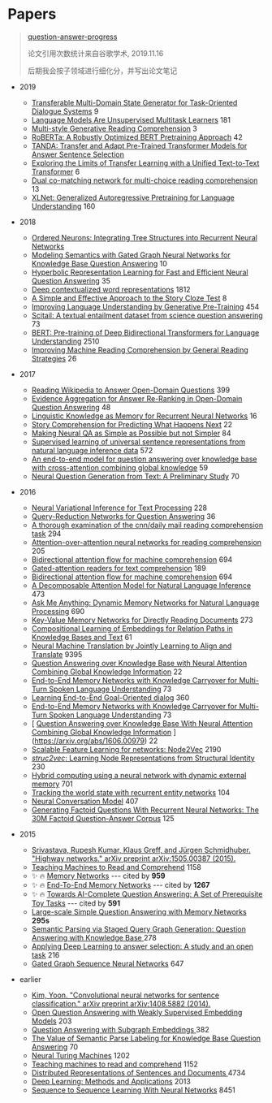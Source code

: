 # Papers

> [question-answer-progress](http://nlpprogress.com/english/question_answering.html#)
>
> 论文引用次数统计来自谷歌学术,  2019.11.16
>
> 后期我会按子领域进行细化分，并写出论文笔记


- 2019
  - [Transferable Multi-Domain State Generator for Task-Oriented Dialogue Systems](https://arxiv.org/abs/1905.08743) 9
  - [Language Models Are Unsupervised Multitask Learners](https://www.techbooky.com/wp-content/uploads/2019/02/Better-Language-Models-and-Their-Implications.pdf) 181 
  - [Multi-style Generative Reading Comprehension](https://arxiv.org/abs/1901.02262) 3
  - [RoBERTa: A Robustly Optimized BERT Pretraining Approach](https://arxiv.org/abs/1907.11692) 42
  - [TANDA: Transfer and Adapt Pre-Trained Transformer Models for Answer Sentence Selection](https://arxiv.org/abs/1911.04118)
  - [Exploring the Limits of Transfer Learning with a Unified Text-to-Text Transformer](https://arxiv.org/abs/1910.10683) 6
  - [Dual co-matching network for multi-choice reading comprehension](https://arxiv.org/abs/1901.09381) 13
  - [XLNet: Generalized Autoregressive Pretraining for Language Understanding](https://arxiv.org/abs/1906.08237) 160
- 2018
  - [Ordered Neurons: Integrating Tree Structures into Recurrent Neural Networks]()
  - [Modeling Semantics with Gated Graph Neural Networks for Knowledge Base Question Answering](https://arxiv.org/abs/1808.04126) 10
  - [Hyperbolic Representation Learning for Fast and Efficient Neural Question Answering](https://dl.acm.org/citation.cfm?id=3159664) 35
  - [Deep contextualized word representations](https://arxiv.org/abs/1802.05365) 1812 
  - [A Simple and Effective Approach to the Story Cloze Test](https://arxiv.org/abs/1803.05547) 8
  - [Improving Language Understanding by Generative Pre-Training](https://www.cs.ubc.ca/~amuham01/LING530/papers/radford2018improving.pdf) 454
  - [Scitail: A textual entailment dataset from science question answering](https://www.aaai.org/ocs/index.php/AAAI/AAAI18/paper/viewPaper/17368) 73
  - [BERT: Pre-training of Deep Bidirectional Transformers for Language Understanding](https://arxiv.org/abs/1810.04805) 2510
  - [Improving Machine Reading Comprehension by General Reading Strategies](https://arxiv.org/abs/1810.13441) 26
- 2017
  - [Reading Wikipedia to Answer Open-Domain Questions](https://arxiv.org/abs/1704.00051) 399
  - [Evidence Aggregation for Answer Re-Ranking in Open-Domain Question Answering](https://arxiv.org/abs/1711.05116) 48
  - [Linguistic Knowledge as Memory for Recurrent Neural Networks](https://arxiv.org/abs/1703.02620) 16
  - [Story Comprehension for Predicting What Happens Next](https://www.aclweb.org/anthology/papers/D/D17/D17-1168/) 22
  - [Making Neural QA as Simple as Possible but not Simpler](https://arxiv.org/abs/1703.04816) 84
  - [Supervised learning of universal sentence representations from natural language inference data](https://arxiv.org/abs/1705.02364) 572
  - [An end-to-end model for question answering over knowledge base with cross-attention combining global knowledge](https://www.aclweb.org/anthology/papers/P/P17/P17-1021/) 59
  - [Neural Question Generation from Text: A Preliminary Study](https://link.springer.com/chapter/10.1007/978-3-319-73618-1_56) 70
- 2016
  - [Neural Variational Inference for Text Processing](http://www.jmlr.org/proceedings/papers/v48/miao16.pdf) 228
  - [Query-Reduction Networks for Question Answering](https://arxiv.org/abs/1606.04582) 36
  - [A thorough examination of the cnn/daily mail reading comprehension task](https://arxiv.org/abs/1606.02858) 294
  - [Attention-over-attention neural networks for reading comprehension](https://arxiv.org/abs/1607.04423) 205
  - [Bidirectional attention flow for machine comprehension](https://arxiv.org/abs/1611.01603) 694
  - [Gated-attention readers for text comprehension](https://arxiv.org/abs/1606.01549) 189
  - [Bidirectional attention flow for machine comprehension](https://arxiv.org/abs/1611.01603) 694
  - [A Decomposable Attention Model for Natural Language Inference](https://arxiv.org/abs/1606.01933) 473
  - [Ask Me Anything: Dynamic Memory Networks for Natural Language Processing]( https://arxiv.org/pdf/1506.07285v5.pdf ) 690
  - [Key-Value Memory Networks for Directly Reading Documents]( https://arxiv.org/abs/1606.03126 ) 273
  - [Compositional Learning of Embeddings for Relation Paths in Knowledge Bases and Text]( https://www.aclweb.org/anthology/P16-1136.pdf ) 61
  - [Neural Machine Translation by Jointly Learning to Align and Translate]( https://arxiv.org/abs/1409.0473 ) 9395
  - [Question Answering over Knowledge Base with Neural Attention Combining Global Knowledge Information](https://arxiv.org/abs/1606.00979) 22
  - [End-to-End Memory Networks with Knowledge Carryover for Multi-Turn Spoken Language Understanding](https://pdfs.semanticscholar.org/df07/45ce821007cb3122f00509cc18f2885fa8bd.pdf) 73	
  - [Learning End-to-End Goal-Oriented dialog](https://arxiv.org/abs/1605.07683) 360
  - [End-to-End Memory Networks with Knowledge Carryover for Multi-Turn Spoken Language Understanding](https://pdfs.semanticscholar.org/df07/45ce821007cb3122f00509cc18f2885fa8bd.pdf) 73
  - [ [Question Answering over Knowledge Base With Neural Attention Combining Global Knowledge Information](https://arxiv.org/pdf/1606.00979v1.pdf) ](https://arxiv.org/abs/1606.00979) 22
  - [Scalable Feature Learning for networks: Node2Vec](https://dl.acm.org/citation.cfm?id=2939754) 2190
  - [*struc2vec*: Learning Node Representations from Structural Identity](https://dl.acm.org/citation.cfm?id=3098061) 230
  - [Hybrid computing using a neural network with dynamic external memory](https://www.nature.com/articles/nature20101) 701
  - [Tracking the world state with recurrent entity networks](https://arxiv.org/abs/1612.03969) 104
  - [Neural Conversation Model](https://arxiv.org/abs/1603.06155) 407
  - [Generating Factoid Questions With Recurrent Neural Networks: The 30M Factoid Question-Answer Corpus](https://arxiv.org/abs/1603.06807) 125
- 2015
  
  - [Srivastava, Rupesh Kumar, Klaus Greff, and Jürgen Schmidhuber. "Highway networks." arXiv preprint arXiv:1505.00387 (2015).](https://arxiv.org/abs/1505.00387)
  - [Teaching Machines to Read and Comprehend](http://papers.nips.cc/paper/5945-teaching-machines-to-read-and-comprehend) 1158
  - ✨ 🔥 [Memory Networks]( https://arxiv.org/abs/1410.3916v11 ) --- cited by **959** 
  - ✨ 🔥 [End-To-End Memory Networks]( https://arxiv.org/abs/1503.08895 ) --- cited by **1267** 
  - ✨ 🔥 [Towards AI-Complete Question Answering: A Set of Prerequisite Toy Tasks]( https://arxiv.org/abs/1502.05698v10 ) --- cited by **591** 
  - [Large-scale Simple Question Answering with Memory Networks]( https://arxiv.org/abs/1506.02075v1 )  **295s**
  - [ Semantic Parsing via Staged Query Graph Generation: Question Answering with Knowledge Base ]( https://www.microsoft.com/en-us/research/publication/semantic-parsing-via-staged-query-graph-generation-question-answering-with-knowledge-base/ ) 278
  - [Applying Deep Learning to answer selection: A study and an open task](https://ieeexplore.ieee.org/abstract/document/7404872/) 216
  - [Gated Graph Sequence Neural Networks](https://arxiv.org/abs/1511.05493) 647
- earlier
  - [Kim, Yoon. "Convolutional neural networks for sentence classification." arXiv preprint arXiv:1408.5882 (2014).](https://arxiv.org/abs/1408.5882)
  - [Open Question Answering with Weakly Supervised Embedding Models](https://link.springer.com/chapter/10.1007/978-3-662-44848-9_11) 203
  - [ Question Answering with Subgraph Embeddings ](https://arxiv.org/abs/1406.3676) 382
  - [The Value of Semantic Parse Labeling for Knowledge Base Question Answering](https://www.aclweb.org/anthology/P16-2033) 70
  - [Neural Turing Machines](https://arxiv.org/abs/1410.5401) 1202
  - [Teaching machines to read and comprehend](http://papers.nips.cc/paper/5945-teaching-machines-to-read-and-comprehend) 1152
  - [ Distributed Representations of Sentences and Documents ](http://www.jmlr.org/proceedings/papers/v32/le14.pdf) 4734
  - [Deep Learning: Methods and Applications](http://www.nowpublishers.com/article/Details/SIG-039) 2013
  - [Sequence to Sequence Learning With Neural Networks](https://www.arxiv-vanity.com/papers/1409.3215/) 8451
